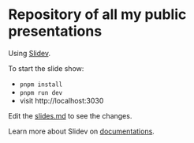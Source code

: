 # Repository of all my public presentations

Using [Slidev](https://github.com/slidevjs/slidev).

To start the slide show:

- `pnpm install`
- `pnpm run dev`
- visit http://localhost:3030

Edit the [slides.md](./slides.md) to see the changes.

Learn more about Slidev on [documentations](https://sli.dev/).
